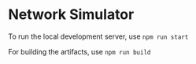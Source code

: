 # Network Simulator

To run the local development server, use `npm run start`

For building the artifacts, use `npm run build`
